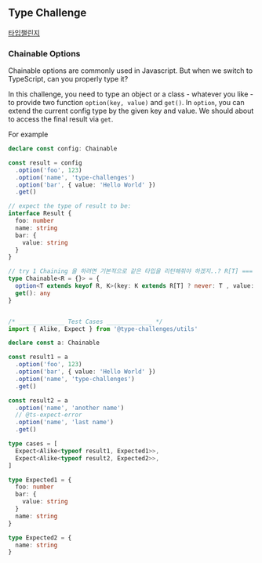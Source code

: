 

## Type Challenge 

[타입챌린지](https://github.com/type-challenges/type-challenges)



### Chainable Options

Chainable options are commonly used in Javascript. But when we switch to TypeScript, can you properly type it?

In this challenge, you need to type an object or a class - whatever you like - to provide two function `option(key, value)` and `get()`. In `option`, you can extend the current config type by the given key and value. We should about to access the final result via `get`.

For example

```typescript
declare const config: Chainable

const result = config
  .option('foo', 123)
  .option('name', 'type-challenges')
  .option('bar', { value: 'Hello World' })
  .get()

// expect the type of result to be:
interface Result {
  foo: number
  name: string
  bar: {
    value: string
  }
}
```



```typescript
// try 1 Chaining 을 하려면 기본적으로 같은 타입을 리턴해줘야 하겠지..? R[T] === K 면 있는거니까 아래처럼 해봤는데 실패..
type Chainable<R = {}> = {
  option<T extends keyof R, K>(key: K extends R[T] ? never: T , value: K): Chainable<{ [key in T]: K }>
  get(): any
}


/* _____________ Test Cases _____________ */
import { Alike, Expect } from '@type-challenges/utils'

declare const a: Chainable

const result1 = a
  .option('foo', 123)
  .option('bar', { value: 'Hello World' })
  .option('name', 'type-challenges')
  .get()

const result2 = a
  .option('name', 'another name')
  // @ts-expect-error
  .option('name', 'last name')
  .get()

type cases = [
  Expect<Alike<typeof result1, Expected1>>,
  Expect<Alike<typeof result2, Expected2>>,
]

type Expected1 = {
  foo: number
  bar: {
    value: string
  }
  name: string
}

type Expected2 = {
  name: string
}

```